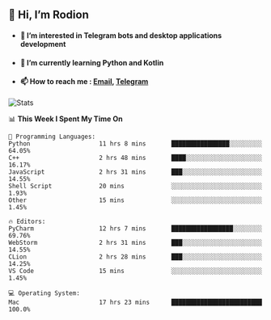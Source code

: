 ## 👋 Hi, I’m Rodion
- #### 👀 I’m interested in Telegram bots and desktop applications development
- #### 🌱 I’m currently learning Python and Kotlin
- #### 📫 How to reach me : [Email](mailto:me@lavn.ml), [Telegram](https://t.me/fast_geek)

![Stats](https://github-readme-stats.vercel.app/api?username=rodion-gudz&show_icons=true&theme=github_dark&hide_border=true&hide=issues&count_private=true&layout=compact)


<!--START_SECTION:waka-->
📊 **This Week I Spent My Time On** 

```text
💬 Programming Languages: 
Python                   11 hrs 8 mins       ████████████████░░░░░░░░░   64.05% 
C++                      2 hrs 48 mins       ████░░░░░░░░░░░░░░░░░░░░░   16.17% 
JavaScript               2 hrs 31 mins       ███░░░░░░░░░░░░░░░░░░░░░░   14.55% 
Shell Script             20 mins             ░░░░░░░░░░░░░░░░░░░░░░░░░   1.93% 
Other                    15 mins             ░░░░░░░░░░░░░░░░░░░░░░░░░   1.45%

🔥 Editors: 
PyCharm                  12 hrs 7 mins       █████████████████░░░░░░░░   69.76% 
WebStorm                 2 hrs 31 mins       ███░░░░░░░░░░░░░░░░░░░░░░   14.55% 
CLion                    2 hrs 28 mins       ███░░░░░░░░░░░░░░░░░░░░░░   14.25% 
VS Code                  15 mins             ░░░░░░░░░░░░░░░░░░░░░░░░░   1.45%

💻 Operating System: 
Mac                      17 hrs 23 mins      █████████████████████████   100.0%

```


<!--END_SECTION:waka-->
